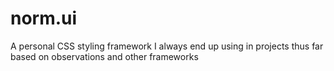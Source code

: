 # norm.ui
A personal CSS styling framework I always end up using in projects thus far based on observations and other frameworks
